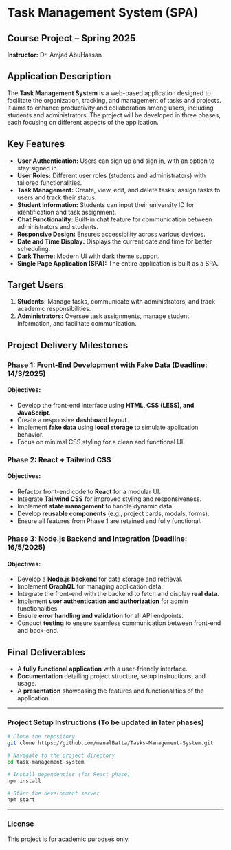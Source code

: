 # Task Management System (SPA)

## Course Project – Spring 2025  
**Instructor:** Dr. Amjad AbuHassan  

## Application Description
The **Task Management System** is a web-based application designed to facilitate the organization, tracking, and management of tasks and projects. It aims to enhance productivity and collaboration among users, including students and administrators. The project will be developed in three phases, each focusing on different aspects of the application.  

## Key Features
- **User Authentication:** Users can sign up and sign in, with an option to stay signed in.
- **User Roles:** Different user roles (students and administrators) with tailored functionalities.
- **Task Management:** Create, view, edit, and delete tasks; assign tasks to users and track their status.
- **Student Information:** Students can input their university ID for identification and task assignment.
- **Chat Functionality:** Built-in chat feature for communication between administrators and students.
- **Responsive Design:** Ensures accessibility across various devices.
- **Date and Time Display:** Displays the current date and time for better scheduling.
- **Dark Theme:** Modern UI with dark theme support.
- **Single Page Application (SPA):** The entire application is built as a SPA.

## Target Users
1. **Students:** Manage tasks, communicate with administrators, and track academic responsibilities.
2. **Administrators:** Oversee task assignments, manage student information, and facilitate communication.

## Project Delivery Milestones

### **Phase 1: Front-End Development with Fake Data** (Deadline: **14/3/2025**)
#### Objectives:
- Develop the front-end interface using **HTML, CSS (LESS), and JavaScript**.
- Create a responsive **dashboard layout**.
- Implement **fake data** using **local storage** to simulate application behavior.
- Focus on minimal CSS styling for a clean and functional UI.

### **Phase 2: React + Tailwind CSS**
#### Objectives:
- Refactor front-end code to **React** for a modular UI.
- Integrate **Tailwind CSS** for improved styling and responsiveness.
- Implement **state management** to handle dynamic data.
- Develop **reusable components** (e.g., project cards, modals, forms).
- Ensure all features from Phase 1 are retained and fully functional.

### **Phase 3: Node.js Backend and Integration** (Deadline: **16/5/2025**)
#### Objectives:
- Develop a **Node.js backend** for data storage and retrieval.
- Implement **GraphQL** for managing application data.
- Integrate the front-end with the backend to fetch and display **real data**.
- Implement **user authentication and authorization** for admin functionalities.
- Ensure **error handling and validation** for all API endpoints.
- Conduct **testing** to ensure seamless communication between front-end and back-end.

## Final Deliverables
- A **fully functional application** with a user-friendly interface.
- **Documentation** detailing project structure, setup instructions, and usage.
- A **presentation** showcasing the features and functionalities of the application.


---

### **Project Setup Instructions** (To be updated in later phases)
```sh
# Clone the repository
git clone https://github.com/manalBatta/Tasks-Management-System.git

# Navigate to the project directory
cd task-management-system

# Install dependencies (for React phase)
npm install

# Start the development server
npm start
```

---

### **License**
This project is for academic purposes only.


